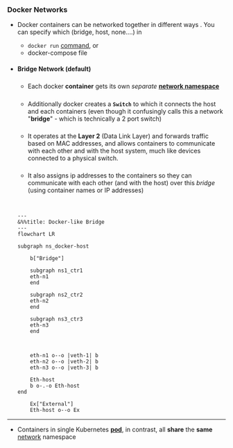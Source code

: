 ### Docker Networks

- Docker containers can be networked together in different ways .
You can specify which (bridge, host, none....) in 
    - `docker run` [command](../main/container/run.md), or
    - docker-compose file


- #### Bridge  Network (default)

    #####
    - Each docker **container** gets  its own *separate* **[network namespace](../../../../network/pub/namespace.md)** 
   
    #####
    - Additionally docker creates a **`Switch`**  to which it connects the host and each  containers 
    (even though it confusingly calls this a network "**bridge**"  - which is technically a 2 port switch)
  
    #####
    - It operates at the **Layer 2** (Data Link Layer) and forwards traffic based on MAC addresses, and allows containers to communicate with each other and with the host system, much like devices connected to a physical switch.

    #####
    - It also assigns ip addresses to the containers so they can communicate with each other (and with the host) over this _bridge_ (using container names or IP addresses)


    ##
    ```mermaid

    ---
    &%%title: Docker-like Bridge
    ---
    flowchart LR
        
    subgraph ns_docker-host

        b["Bridge"]

        subgraph ns1_ctr1
        eth-n1
        end

        subgraph ns2_ctr2
        eth-n2
        end

        subgraph ns3_ctr3
        eth-n3
        end


        
        eth-n1 o--o |veth-1| b
        eth-n2 o--o |veth-2| b 
        eth-n3 o--o |veth-3| b 

        Eth-host
        b o-.-o Eth-host
    end    

        Ex["External"]
        Eth-host o--o Ex
    ```

---
- Containers in single Kubernetes **[pod](../../kubernetes/ref/resource/pod/pod.md)**, in contrast, all **share** the **same** [network](../../kubernetes/ref/general/architecture/components/pods/workload/system/cni.md) namespace